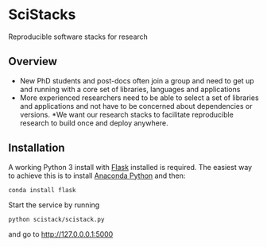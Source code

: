 # SciStacks
Reproducible software stacks for research

## Overview
* New PhD students and post-docs often join a group and need to get up and running with a core set of libraries, languages and applications
* More experienced researchers need to be able to select a set of libraries and applications and not have to be concerned about dependencies or versions.
*We want our research stacks to facilitate reproducible research to build once and deploy anywhere.
  
## Installation

A working Python 3 install with [Flask](http://flask.pocoo.org/) installed is required.  The easiest way to achieve this is to install [Anaconda Python](https://www.continuum.io/downloads) and then:


```
conda install flask
```

Start the service by running
```
python scistack/scistack.py
```
and go to http://127.0.0.0.1:5000

